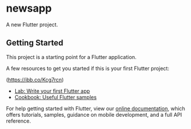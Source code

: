 # newsapp

A new Flutter project.

## Getting Started

This project is a starting point for a Flutter application.

A few resources to get you started if this is your first Flutter project:

(https://ibb.co/Kcg7rcn)

- [Lab: Write your first Flutter app](https://flutter.dev/docs/get-started/codelab)
- [Cookbook: Useful Flutter samples](https://flutter.dev/docs/cookbook)

For help getting started with Flutter, view our
[online documentation](https://flutter.dev/docs), which offers tutorials,
samples, guidance on mobile development, and a full API reference.
